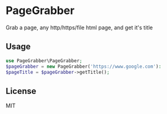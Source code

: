 # PageGrabber

Grab a page, any http/https/file html page, and get it's title

## Usage

```php
use PageGrabber\PageGrabber;
$pageGrabber = new PageGrabber('https://www.google.com'):
$pageTitle = $pageGrabber->getTitle();
```

## License

MIT
